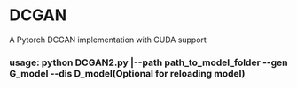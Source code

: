 # DCGAN
A Pytorch DCGAN implementation with CUDA support 

### usage: python DCGAN2.py |--path path_to_model_folder --gen G_model --dis D_model(Optional for reloading model)
